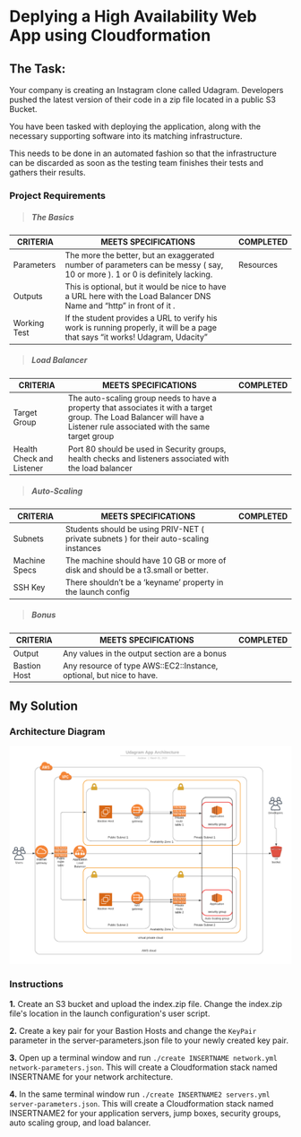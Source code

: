 # Deplying a High Availability Web App using Cloudformation

## The Task:

Your company is creating an Instagram clone called Udagram. Developers pushed the latest version of their code in a zip file located in a public S3 Bucket.

You have been tasked with deploying the application, along with the necessary supporting software into its matching infrastructure.

This needs to be done in an automated fashion so that the infrastructure can be discarded as soon as the testing team finishes their tests and gathers their results.

### Project Requirements

> ##### The Basics

|CRITERIA|MEETS SPECIFICATIONS|COMPLETED|
|---|---|---|
|Parameters| The more the better, but an exaggerated number of parameters can be messy ( say, 10 or more ). 1 or 0 is definitely lacking.|Resources|This is the mandatory section of the script, we are looking for a LoadBalancer, Launch Configuration, AutoScaling group a health check, security groups and a Listener and Target Group.|
|Outputs|This is optional, but it would be nice to have a URL here with the Load Balancer DNS Name and “http” in front of it .|
|Working Test|If the student provides a URL to verify his work is running properly, it will be a page that says “it works! Udagram, Udacity”|

> ##### Load Balancer

|CRITERIA|MEETS SPECIFICATIONS|COMPLETED|
|---|---|---|
|Target Group|The auto-scaling group needs to have a property that associates it with a target group. The Load Balancer will have a Listener rule associated with the same target group|
|Health Check and Listener|Port 80 should be used in Security groups, health checks and listeners associated with the load balancer|

> ##### Auto-Scaling

|CRITERIA|MEETS SPECIFICATIONS|COMPLETED|
|---|---|---|
|Subnets|Students should be using PRIV-NET ( private subnets ) for their auto-scaling instances|
|Machine Specs|The machine should have 10 GB or more of disk and should be a t3.small or better.|
|SSH Key|There shouldn’t be a ‘keyname’ property in the launch config|

> ##### Bonus

|CRITERIA|MEETS SPECIFICATIONS|COMPLETED|
|---|---|---|
|Output|Any values in the output section are a bonus|
|Bastion Host|Any resource of type AWS::EC2::Instance, optional, but nice to have.|


## My Solution

### Architecture Diagram

![Architecture Diagram](architecturediagram.png)

### Instructions

**1.** Create an S3 bucket and upload the index.zip file. Change the index.zip file's location in the launch configuration's user script.

**2.** Create a key pair for your Bastion Hosts and change the `KeyPair` parameter in the server-parameters.json file to your newly created key pair.

**3.** Open up a terminal window and run `./create INSERTNAME network.yml network-parameters.json`. This will create a Cloudformation stack named INSERTNAME for your network architecture.

**4.** In the same terminal window run `./create INSERTNAME2 servers.yml server-parameters.json`. This will create a Cloudformation stack named INSERTNAME2 for your application servers, jump boxes, security groups, auto scaling group, and load balancer.
